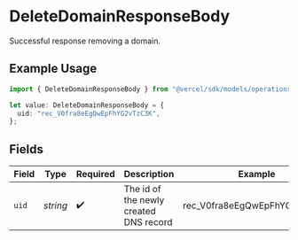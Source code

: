 # DeleteDomainResponseBody

Successful response removing a domain.

## Example Usage

```typescript
import { DeleteDomainResponseBody } from "@vercel/sdk/models/operations/deletedomain.js";

let value: DeleteDomainResponseBody = {
  uid: "rec_V0fra8eEgQwEpFhYG2vTzC3K",
};
```

## Fields

| Field                                  | Type                                   | Required                               | Description                            | Example                                |
| -------------------------------------- | -------------------------------------- | -------------------------------------- | -------------------------------------- | -------------------------------------- |
| `uid`                                  | *string*                               | :heavy_check_mark:                     | The id of the newly created DNS record | rec_V0fra8eEgQwEpFhYG2vTzC3K           |
